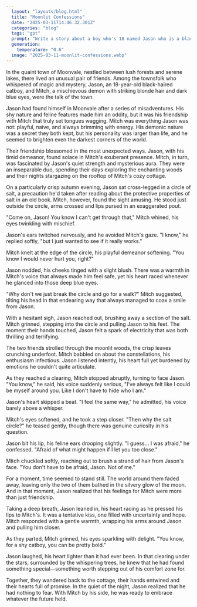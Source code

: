 ```yaml
---
  layout: "layouts/blog.html"
  title: "Moonlit Confessions"
  date: "2025-03-11T14:46:32.301Z"
  categories: "blog"
  tags: "gpt"
  prompt: "Write a story about a boy who's 18 named Jason who is a black haired catboy he's been staying with his BFF/crush, Mitch who was a demon with blonde hair and dark blue eyes who is naive and always playful unlike Jason who's shy. Jason is a virgin. Jason was also sitting in a circle of salt so Mitch couldn't get through as Mitch was pouting."
  generation: 
    temperature: "0.6"
  image: "2025-03-11-moonlit-confessions.webp"
---
```

In the quaint town of Moonvale, nestled between lush forests and serene lakes, there lived an unusual pair of friends. Among the townsfolk who whispered of magic and mystery, Jason, an 18-year-old black-haired catboy, and Mitch, a mischievous demon with striking blonde hair and dark blue eyes, were the talk of the town.

Jason had found himself in Moonvale after a series of misadventures. His shy nature and feline features made him an oddity, but it was his friendship with Mitch that truly set tongues wagging. Mitch was everything Jason was not: playful, naive, and always brimming with energy. His demonic nature was a secret they both kept, but his personality was larger than life, and he seemed to brighten even the darkest corners of the world.

Their friendship blossomed in the most unexpected ways. Jason, with his timid demeanor, found solace in Mitch's exuberant presence. Mitch, in turn, was fascinated by Jason's quiet strength and mysterious aura. They were an inseparable duo, spending their days exploring the enchanting woods and their nights stargazing on the rooftop of Mitch's cozy cottage.

On a particularly crisp autumn evening, Jason sat cross-legged in a circle of salt, a precaution he'd taken after reading about the protective properties of salt in an old book. Mitch, however, found the sight amusing. He stood just outside the circle, arms crossed and lips pursed in an exaggerated pout.

"Come on, Jason! You know I can't get through that," Mitch whined, his eyes twinkling with mischief.

Jason's ears twitched nervously, and he avoided Mitch's gaze. "I know," he replied softly, "but I just wanted to see if it really works."

Mitch knelt at the edge of the circle, his playful demeanor softening. "You know I would never hurt you, right?"

Jason nodded, his cheeks tinged with a slight blush. There was a warmth in Mitch's voice that always made him feel safe, yet his heart raced whenever he glanced into those deep blue eyes.

"Why don't we just break the circle and go for a walk?" Mitch suggested, tilting his head in that endearing way that always managed to coax a smile from Jason.

With a hesitant sigh, Jason reached out, brushing away a section of the salt. Mitch grinned, stepping into the circle and pulling Jason to his feet. The moment their hands touched, Jason felt a spark of electricity that was both thrilling and terrifying.

The two friends strolled through the moonlit woods, the crisp leaves crunching underfoot. Mitch babbled on about the constellations, his enthusiasm infectious. Jason listened intently, his heart full yet burdened by emotions he couldn't quite articulate.

As they reached a clearing, Mitch stopped abruptly, turning to face Jason. "You know," he said, his voice suddenly serious, "I've always felt like I could be myself around you. Like I don't have to hide who I am."

Jason's heart skipped a beat. "I feel the same way," he admitted, his voice barely above a whisper.

Mitch's eyes softened, and he took a step closer. "Then why the salt circle?" he teased gently, though there was genuine curiosity in his question.

Jason bit his lip, his feline ears drooping slightly. "I guess... I was afraid," he confessed. "Afraid of what might happen if I let you too close."

Mitch chuckled softly, reaching out to brush a strand of hair from Jason's face. "You don't have to be afraid, Jason. Not of me."

For a moment, time seemed to stand still. The world around them faded away, leaving only the two of them bathed in the silvery glow of the moon. And in that moment, Jason realized that his feelings for Mitch were more than just friendship.

Taking a deep breath, Jason leaned in, his heart racing as he pressed his lips to Mitch's. It was a tentative kiss, one filled with uncertainty and hope. Mitch responded with a gentle warmth, wrapping his arms around Jason and pulling him closer.

As they parted, Mitch grinned, his eyes sparkling with delight. "You know, for a shy catboy, you can be pretty bold."

Jason laughed, his heart lighter than it had ever been. In that clearing under the stars, surrounded by the whispering trees, he knew that he had found something special—something worth stepping out of his comfort zone for.

Together, they wandered back to the cottage, their hands entwined and their hearts full of promise. In the quiet of the night, Jason realized that he had nothing to fear. With Mitch by his side, he was ready to embrace whatever the future held.
